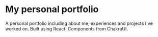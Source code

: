 # My personal portfolio
A personal portfolio including about me, experiences and projects I've worked on. Built using React. Components from ChakraUI.